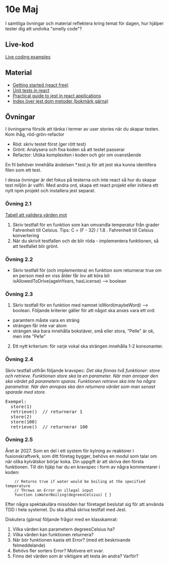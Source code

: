 # 10e Maj 

I samtliga övningar och material reflektera kring temat för dagen, hur hjälper tester dig att undvika "smelly code"?

## Live-kod

[Live coding examples](live-coding/)

## Material
- [Getting started (react free)](https://jestjs.io/docs/getting-started)
- [Unit tests in react](https://www.freecodecamp.org/news/how-to-write-unit-tests-in-react/)
- [Practical guide to jest in react applications](https://www.smashingmagazine.com/2020/06/practical-guide-testing-react-applications-jest/)
- [Index över jest dom metoder (bokmärk gärna)](https://github.com/testing-library/jest-dom)

## Övningar
I övningarna försök att tänka i termer av user stories när du skapar testen. Kom ihåg, röd-grön-refactor 
- Röd: skriv testet först (ger rött test)
- Grönt: Analysera och fixa koden så att testet passerar 
- Refactor: Utöka komplexiten i koden och gör om ovanstående

En fil behöver innehålla ändelsen *.test.js för att jest ska kunna identifera filen som ett test.

I dessa övningar är det fokus på testerna och inte react så hur du skapar test miljön är valfri. Med andra ord, skapa ett react projekt eller initiera ett nytt npm projekt och installera jest separat.

### Övning 2.1
[Tabell att validera värden mot](https://www.metric-conversions.org/sv/temperatur/fahrenheit-till-celsius.html)

1. Skriv testfall för en funktion som kan omvandla temperatur från grader Fahrenheit till Celsius. Tips: C = (F - 32) / 1.8 . Fahrenheit till Celsius konvertering 
2. När du skrivit testfallen och de blir röda - implementera funktionen, så att testfallet blir grönt. 

### Övning 2.2
- Skriv testfall för (och implementera) en funktion som returnerar true om en person med en viss ålder får lov att köra bil:
isAllowedToDrive(ageInYears, hasLicense) --> boolean

### Övning 2.3
1. Skriv testfall för en funktion med namnet isWord(maybeWord) --> boolean.
Följande kriterier gäller för att något ska anses vara ett ord:
  - paramtern måste vara en sträng
  - strängen får inte var atom
  - strängen ska bara innehålla bokstäver, små eller stora, "Pelle" är ok, men inte "Pe1e"
2. Ett nytt kriterium: för varje vokal ska strängen innehålla 1-2 konsonanter.


### Övning 2.4
Skriv testfall utifrån följande kravspec:
<em>Det ska finnas två funktioner: store och retrieve. Funktionen store ska ta en parameter. När man anropar den ska värdet på parametern sparas. Funktionen retrieve ska inte ha några parametrar. När den anropas ska den returnera värdet som man senast sparade med store.</em>

<pre>
Exempel:
  store(1)
  retrieve()  // returnerar 1
  store(2)
  store(100)
  retrieve()  // returnerar 100
</pre>

### Övning 2.5
Året är 2027. Som en del i ett system för kylning av reaktorer i fusionskraftverk, som ditt företag bygger, behövs en modul som talar om när olika kylvätskor börjar koka. Din uppgift är att skriva den första funktionen. Till din hjälp har du en kravspec i form av några kommentarer i koden:

```
    // Returns true if water would be boiling at the specified temperature
    // Throws an Error on illegal input
    function isWaterBoiling(degreesCelsius) { }
```

Efter några spektakulära missöden har företaget beslutat sig för att använda TDD i hela systemet. Du ska alltså skriva testfall med Jest.

Diskutera (gärna) följande frågor med en klasskamrat:
1. Vilka värden kan parametern degreesCelsius ha?
2. Vilka värden kan funktionen returnera?
3. När bör funktionen kasta ett Error? (med ett beskrivande felmeddelande)
4. Behövs fler sorters Error? Motivera ert svar.
5. Finns det värden som är viktigare att testa än andra? Varför?
